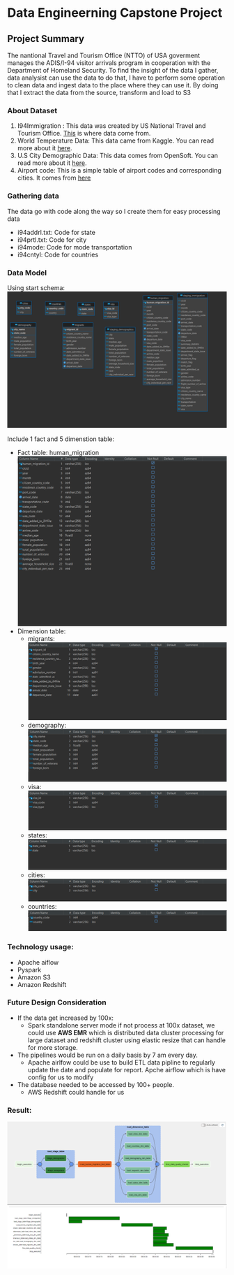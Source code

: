 # Data Engineerning Capstone Project

## Project Summary
The nantional Travel and Tourism Office (NTTO) of USA goverment manages the ADIS/I-94 visitor arrivals program in cooperation with the Department of Homeland Security. 
To find the insight of the data I gather, data analysist can use the data to do that, I have to perform some operation to clean data and ingest data to the place where they can use it. By doing that I extract the data from the source, transform and load to S3

### About Dataset
1. I94Immigration : This data was created by US National Travel and Tourism Office. [This](https://travel.trade.gov/research/reports/i94/historical/2016.html) is where data come from.
2. World Temperature Data: This data came from Kaggle. You can read more about it [here](https://www.kaggle.com/berkeleyearth/climate-change-earth-surface-temperature-data).
3.  U.S City Demographic Data: This data comes from OpenSoft. You can read more about it [here](https://public.opendatasoft.com/explore/dataset/us-cities-demographics/export/).
4. Airport code: This is a simple table of airport codes and corresponding cities. It comes from [here](https://datahub.io/core/airport-codes#data)

### Gathering data
The data go with code along the way so I create them for easy processing data
- i94addrl.txt: Code for state
- i94prtl.txt: Code for city
- i94mode: Code for mode transportation
- i94cntyl: Code for countries

### Data Model
 Using start schema:
 ![Start schema](img/star_schema.png)

Include 1 fact and 5 dimenstion table:
- Fact table: human_migration
![Table dictionary - human_migration](img/fact_table_dictionary.png)
- Dimension table:
    + migrants:
    ![Table dictionary - migrants](img/dim_migrants.png)
    + demography:
    ![Table dictionary - demography](img/dim_demography.png)
    + visa:
    ![Table dictionary - visa](img/dim_visa.png)
    + states:
    ![Table dictionary - states](img/dim_state.png)
    + cities:
    ![Table dictionary - cities](img/dim_cities.png)
    + countries:
    ![Table dictionary - country](img/dim_countries.png)



    


### Technology usage:
- Apache aiflow
- Pyspark
- Amazon S3
- Amazon Redshift

### Future Design Consideration
- If the data get increased by 100x:
    + Spark standalone server mode if not process at 100x dataset, we could use **AWS EMR** which is distributed data cluster processing for large dataset and redshift cluster using elastic resize that can handle for more storage.
- The pipelines would be run on a daily basis by 7 am every day.
    + Apache airlfow could be use to build ETL data pipline to regularly update the date and populate for report. Apche airflow which is have config for us to modify
- The database needed to be accessed by 100+ people.
    + AWS Redshift could handle for us


### Result:
![airflow running](img/airflow.png)
![airflow granttime](img/airflow_2.png)





